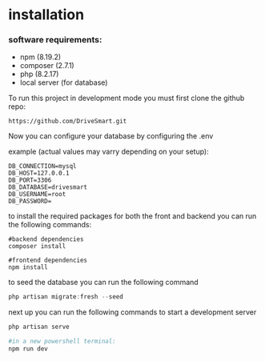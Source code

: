 # installation

### software requirements:
- npm (8.19.2)
- composer (2.7.1)
- php (8.2.17)
- local server (for database)

To run this project in development mode you must first clone the github repo: 

`https://github.com/DriveSmart.git `

Now you can configure your database by configuring the .env

example (actual values may varry depending on your setup):
```dotenv
DB_CONNECTION=mysql
DB_HOST=127.0.0.1
DB_PORT=3306
DB_DATABASE=drivesmart
DB_USERNAME=root
DB_PASSWORD=
```

to install the required packages for both the front and backend you can run the following commands: 

```
#backend dependencies
composer install

#frontend dependencies
npm install
```

to seed the database you can run the following command

```powershell
php artisan migrate:fresh --seed
```

next up you can run the following commands to start a development server

```powershell
php artisan serve

#in a new powershell terminal:
npm run dev

```
